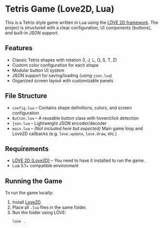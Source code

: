 # Tetris Game (Love2D, Lua)

This is a Tetris-style game written in Lua using the [LÖVE 2D framework](https://love2d.org/). The project is structured with a clear configuration, UI components (buttons), and built-in JSON support.

## Features

- Classic Tetris shapes with rotation (I, J, L, O, S, T, Z)
- Custom color configuration for each shape
- Modular button UI system
- JSON support for saving/loading (using `json.lua`)
- Organized screen layout with customizable panels

## File Structure

- `config.lua` – Contains shape definitions, colors, and screen configuration
- `Button.lua` – A reusable button class with hover/click detection
- `json.lua` – Lightweight JSON encoder/decoder
- `main.lua` – *(Not included here but expected)* Main game loop and Love2D callbacks (e.g. `love.update`, `love.draw`, etc.)

## Requirements

- [LÖVE 2D (Love2D)](https://love2d.org/) – You need to have it installed to run the game.
- Lua 5.1+ compatible environment

## Running the Game

To run the game locally:

1. Install [Love2D](https://love2d.org/).
2. Place all `.lua` files in the same folder.
3. Run the folder using LÖVE:
   ```bash
   love .
